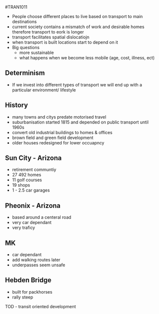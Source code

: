 #TRAN1011 
- People choose different places to live based on transport to main destinations
- current society  contains a mismatch of work and desirable homes therefore transport to eork is longer
- transport facilitates spatial dislocatiojn
- when transport is built locations start to depend on it
- Big questions
	- more sustainable
	- what happens when we become less mobile (age, cost, illness, ect)

## Determinism
- If we invest into different types of transport we will end up with a particular environment/ lifestyle

## History
- many towns and citys predate motorised travel
- suburbanisation started 1815 and depended on public transport until 1960s
- convert old industrial buildings to homes & offices
- brown field and green field development
- older houses redesigned for lower occuapncy

## Sun City - Arizona
- retirement communtiy
- 27 492 homes
- 11 golf courses
- 19 shops
- 1 - 2.5 car garages

## Pheonix - Arizona
- based around a centeral road
- very car dependant
- very traficy

## MK
- car dependant
- add walking routes later
- underpasses seem unsafe

## Hebden Bridge
- built for packhorses
- rally steep

TOD - transit oriented development